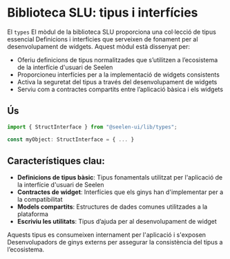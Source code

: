 # **Biblioteca SLU: tipus i interfícies**

El `types` El mòdul de la biblioteca SLU proporciona una col·lecció de tipus
essencial Definicions i interfícies que serveixen de fonament per al
desenvolupament de widgets. Aquest mòdul està dissenyat per:

- Oferiu definicions de tipus normalitzades que s’utilitzen a l’ecosistema de la
  interfície d'usuari de Seelen
- Proporcioneu interfícies per a la implementació de widgets consistents
- Activa la seguretat del tipus a través del desenvolupament de widgets
- Serviu com a contractes compartits entre l’aplicació bàsica i els widgets

## **Ús**

```ts
import { StructInterface } from "@seelen-ui/lib/types";

const myObject: StructInterface = { ... }
```

## **Característiques clau:**

- **Definicions de tipus bàsic**: Tipus fonamentals utilitzat per l'aplicació de
  la interfície d'usuari de Seelen
- **Contractes de widget**: Interfícies que els ginys han d'implementar per a la
  compatibilitat
- **Models compartits**: Estructures de dades comunes utilitzades a la
  plataforma
- **Escriviu les utilitats**: Tipus d’ajuda per al desenvolupament de widget

Aquests tipus es consumeixen internament per l'aplicació i s'exposen
Desenvolupadors de ginys externs per assegurar la consistència del tipus a
l’ecosistema.
